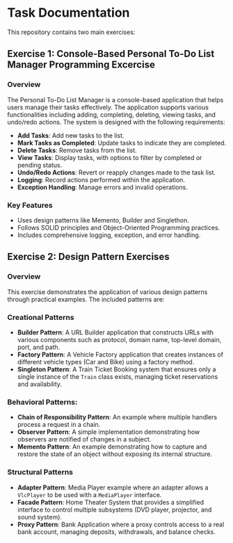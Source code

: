 # Task Documentation

This repository contains two main exercises:

## Exercise 1: Console-Based Personal To-Do List Manager Programming Excercise

### Overview
The Personal To-Do List Manager is a console-based application that helps users manage their tasks effectively. The application supports various functionalities including adding, completing, deleting, viewing tasks, and undo/redo actions. The system is designed with the following requirements:
- **Add Tasks**: Add new tasks to the list.
- **Mark Tasks as Completed**: Update tasks to indicate they are completed.
- **Delete Tasks**: Remove tasks from the list.
- **View Tasks**: Display tasks, with options to filter by completed or pending status.
- **Undo/Redo Actions**: Revert or reapply changes made to the task list.
- **Logging**: Record actions performed within the application.
- **Exception Handling**: Manage errors and invalid operations.

### Key Features
- Uses design patterns like Memento, Builder and Singlethon.
- Follows SOLID principles and Object-Oriented Programming practices.
- Includes comprehensive logging, exception, and error handling.

## Exercise 2: Design Pattern Exercises

### Overview
This exercise demonstrates the application of various design patterns through practical examples. The included patterns are:

### Creational Patterns
- **Builder Pattern**: A URL Builder application that constructs URLs with various components such as protocol, domain name, top-level domain, port, and path.
- **Factory Pattern**: A Vehicle Factory application that creates instances of different vehicle types (Car and Bike) using a factory method.
- **Singleton Pattern**: A Train Ticket Booking system that ensures only a single instance of the `Train` class exists, managing ticket reservations and availability.

### Behavioral Patterns:
  - **Chain of Responsibility Pattern**: An example where multiple handlers process a request in a chain.
  - **Observer Pattern**: A simple implementation demonstrating how observers are notified of changes in a subject.
  - **Memento Pattern**: An example demonstrating how to capture and restore the state of an object without exposing its internal structure.


### Structural Patterns
- **Adapter Pattern**: Media Player example where an adapter allows a `VlcPlayer` to be used with a `MediaPlayer` interface.
- **Facade Pattern**: Home Theater System that provides a simplified interface to control multiple subsystems (DVD player, projector, and sound system).
- **Proxy Pattern**: Bank Application where a proxy controls access to a real bank account, managing deposits, withdrawals, and balance checks.
